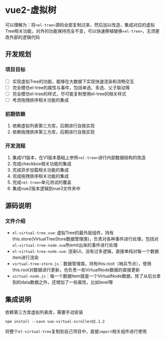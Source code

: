 # vue2-虚拟树

可以理解为：将`<el-tree>`源码全部复制过来，然后加以改造，集成对应的虚拟Tree相关功能，对外的功能保持完全不变，可以快速移植替换`<el-tree>`，无须更改外部的逻辑代码

## 开发规划
### 项目目标
-[ ] 实现虚拟Tree的功能，能够在大数据下实现快速渲染和流畅交互
-[ ] 完全模仿el-tree的属性与事件，包括单选、多选、父子联动等
-[ ] 完全模仿el-tree的样式，尽可能复制使用el-tree的相关样式
-[ ] 考虑拖拽排序相关功能的集成

### 前期依赖
1. 依赖虚拟列表第三方库，后期进行自我实现
2. 依赖拖拽排序第三方库，后期进行自我实现


### 开发流程

1. 集成V1版本，在V1版本基础上参照`<el-tree>`进行内部数据结构的改造
2. 完成checkbox相关功能的集成
3. 完成异步加载相关功能的集成
4. 完成拖拽排序相关功能的集成
5. 完成`<el-tree>`单元测试的覆盖 
6. 集成vue2版本逻辑到vue3文件夹中


## 源码说明

### 文件介绍
- `el-virtual-tree.vue`: 虚拟Tree的最外层组件，持有this.store(VirtualTreeStore数据管理类)，负责对各种事件进行处理，包括对`el-virtual-tree-node.vue`所emit出来的事件进行处理
- `el-virtual-tree-node.vue`: 渲染UI，没有过多逻辑，直接单纯对每一个数据item进行渲染
- `virtual-tree-store.js`：数据管理类，持有this.root（哨兵节点），使用this.root对数据进行更新，也负责一些VirtualNode数据的直接更新
- `virtual-node.js`：每一个数据item就是一个VirtualNode数据，除了从后台拿到的data数据之外，还增加了一些属性，比如level等


## 集成说明

依赖第三方库虚拟列表库，需要手动安装

```shell
npm install --save vue-virtual-scroller@1.1.2
```



将整个`el-virtual-tree`复制到自己项目中，直接`import`相关组件进行使用